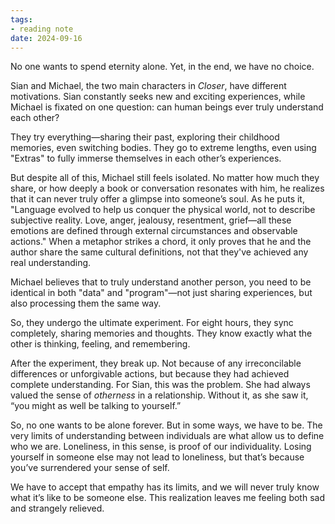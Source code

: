 ```yaml
---
tags: 
- reading note
date: 2024-09-16
---
```



No one wants to spend eternity alone. Yet, in the end, we have no choice.

Sian and Michael, the two main characters in *Closer*, have different motivations. Sian constantly seeks new and exciting experiences, while Michael is fixated on one question: can human beings ever truly understand each other?

They try everything—sharing their past, exploring their childhood memories, even switching bodies. They go to extreme lengths, even using "Extras" to fully immerse themselves in each other’s experiences.

But despite all of this, Michael still feels isolated. No matter how much they share, or how deeply a book or conversation resonates with him, he realizes that it can never truly offer a glimpse into someone’s soul. As he puts it, "Language evolved to help us conquer the physical world, not to describe subjective reality. Love, anger, jealousy, resentment, grief—all these emotions are defined through external circumstances and observable actions." When a metaphor strikes a chord, it only proves that he and the author share the same cultural definitions, not that they've achieved any real understanding.

Michael believes that to truly understand another person, you need to be identical in both "data" and "program"—not just sharing experiences, but also processing them the same way.

So, they undergo the ultimate experiment. For eight hours, they sync completely, sharing memories and thoughts. They know exactly what the other is thinking, feeling, and remembering.

After the experiment, they break up. Not because of any irreconcilable differences or unforgivable actions, but because they had achieved complete understanding. For Sian, this was the problem. She had always valued the sense of *otherness* in a relationship. Without it, as she saw it, “you might as well be talking to yourself.”

So, no one wants to be alone forever. But in some ways, we have to be. The very limits of understanding between individuals are what allow us to define who we are. Loneliness, in this sense, is proof of our individuality. Losing yourself in someone else may not lead to loneliness, but that’s because you’ve surrendered your sense of self.

We have to accept that empathy has its limits, and we will never truly know what it’s like to be someone else. This realization leaves me feeling both sad and strangely relieved.
